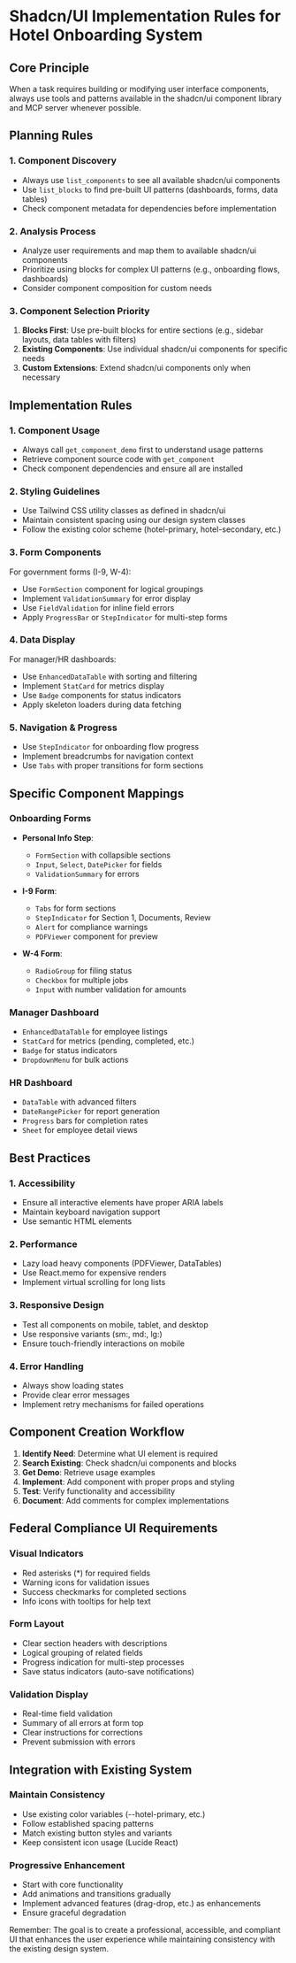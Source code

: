 # Shadcn/UI Implementation Rules for Hotel Onboarding System

## Core Principle
When a task requires building or modifying user interface components, always use tools and patterns available in the shadcn/ui component library and MCP server whenever possible.

## Planning Rules

### 1. Component Discovery
- Always use `list_components` to see all available shadcn/ui components
- Use `list_blocks` to find pre-built UI patterns (dashboards, forms, data tables)
- Check component metadata for dependencies before implementation

### 2. Analysis Process
- Analyze user requirements and map them to available shadcn/ui components
- Prioritize using blocks for complex UI patterns (e.g., onboarding flows, dashboards)
- Consider component composition for custom needs

### 3. Component Selection Priority
1. **Blocks First**: Use pre-built blocks for entire sections (e.g., sidebar layouts, data tables with filters)
2. **Existing Components**: Use individual shadcn/ui components for specific needs
3. **Custom Extensions**: Extend shadcn/ui components only when necessary

## Implementation Rules

### 1. Component Usage
- Always call `get_component_demo` first to understand usage patterns
- Retrieve component source code with `get_component`
- Check component dependencies and ensure all are installed

### 2. Styling Guidelines
- Use Tailwind CSS utility classes as defined in shadcn/ui
- Maintain consistent spacing using our design system classes
- Follow the existing color scheme (hotel-primary, hotel-secondary, etc.)

### 3. Form Components
For government forms (I-9, W-4):
- Use `FormSection` component for logical groupings
- Implement `ValidationSummary` for error display
- Use `FieldValidation` for inline field errors
- Apply `ProgressBar` or `StepIndicator` for multi-step forms

### 4. Data Display
For manager/HR dashboards:
- Use `EnhancedDataTable` with sorting and filtering
- Implement `StatCard` for metrics display
- Use `Badge` components for status indicators
- Apply skeleton loaders during data fetching

### 5. Navigation & Progress
- Use `StepIndicator` for onboarding flow progress
- Implement breadcrumbs for navigation context
- Use `Tabs` with proper transitions for form sections

## Specific Component Mappings

### Onboarding Forms
- **Personal Info Step**: 
  - `FormSection` with collapsible sections
  - `Input`, `Select`, `DatePicker` for fields
  - `ValidationSummary` for errors

- **I-9 Form**:
  - `Tabs` for form sections
  - `StepIndicator` for Section 1, Documents, Review
  - `Alert` for compliance warnings
  - `PDFViewer` component for preview

- **W-4 Form**:
  - `RadioGroup` for filing status
  - `Checkbox` for multiple jobs
  - `Input` with number validation for amounts

### Manager Dashboard
- `EnhancedDataTable` for employee listings
- `StatCard` for metrics (pending, completed, etc.)
- `Badge` for status indicators
- `DropdownMenu` for bulk actions

### HR Dashboard
- `DataTable` with advanced filters
- `DateRangePicker` for report generation
- `Progress` bars for completion rates
- `Sheet` for employee detail views

## Best Practices

### 1. Accessibility
- Ensure all interactive elements have proper ARIA labels
- Maintain keyboard navigation support
- Use semantic HTML elements

### 2. Performance
- Lazy load heavy components (PDFViewer, DataTables)
- Use React.memo for expensive renders
- Implement virtual scrolling for long lists

### 3. Responsive Design
- Test all components on mobile, tablet, and desktop
- Use responsive variants (sm:, md:, lg:)
- Ensure touch-friendly interactions on mobile

### 4. Error Handling
- Always show loading states
- Provide clear error messages
- Implement retry mechanisms for failed operations

## Component Creation Workflow

1. **Identify Need**: Determine what UI element is required
2. **Search Existing**: Check shadcn/ui components and blocks
3. **Get Demo**: Retrieve usage examples
4. **Implement**: Add component with proper props and styling
5. **Test**: Verify functionality and accessibility
6. **Document**: Add comments for complex implementations

## Federal Compliance UI Requirements

### Visual Indicators
- Red asterisks (*) for required fields
- Warning icons for validation issues
- Success checkmarks for completed sections
- Info icons with tooltips for help text

### Form Layout
- Clear section headers with descriptions
- Logical grouping of related fields
- Progress indication for multi-step processes
- Save status indicators (auto-save notifications)

### Validation Display
- Real-time field validation
- Summary of all errors at form top
- Clear instructions for corrections
- Prevent submission with errors

## Integration with Existing System

### Maintain Consistency
- Use existing color variables (--hotel-primary, etc.)
- Follow established spacing patterns
- Match existing button styles and variants
- Keep consistent icon usage (Lucide React)

### Progressive Enhancement
- Start with core functionality
- Add animations and transitions gradually
- Implement advanced features (drag-drop, etc.) as enhancements
- Ensure graceful degradation

Remember: The goal is to create a professional, accessible, and compliant UI that enhances the user experience while maintaining consistency with the existing design system.